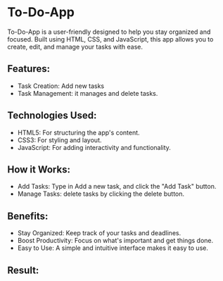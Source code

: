 # To-Do-App
To-Do-App is a user-friendly designed to help you stay organized and focused. Built using HTML, CSS, and JavaScript, this app allows you to create, edit, and manage your tasks with ease.
## Features:

- Task Creation: Add new tasks
- Task Management: it manages and delete tasks.

## Technologies Used:

- HTML5: For structuring the app's content.
- CSS3: For styling and layout.
- JavaScript: For adding interactivity and functionality.

## How it Works:

- Add Tasks: Type in Add a new task, and click the "Add Task" button.
- Manage Tasks: delete tasks by clicking the delete button.

## Benefits:

- Stay Organized: Keep track of your tasks and deadlines.
- Boost Productivity: Focus on what's important and get things done.
- Easy to Use: A simple and intuitive interface makes it easy to use.

## Result:


